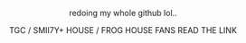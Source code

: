 <p align="center">
redoing my whole github lol.. 
<p align="center">
TGC / SMII7Y+ HOUSE / FROG HOUSE FANS READ THE LINK
